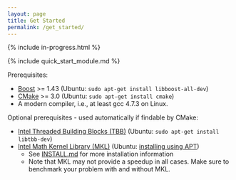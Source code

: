```yaml
---
layout: page
title: Get Started
permalink: /get_started/
---
```


{% include in-progress.html %}

{% include quick_start_module.md %}

Prerequisites:

- [Boost](http://www.boost.org/users/download/) >= 1.43 (Ubuntu: `sudo apt-get install libboost-all-dev`)
- [CMake](http://www.cmake.org/cmake/resources/software.html) >= 3.0 (Ubuntu: `sudo apt-get install cmake`)
- A modern compiler, i.e., at least gcc 4.7.3 on Linux.

Optional prerequisites - used automatically if findable by CMake:

- [Intel Threaded Building Blocks (TBB)](http://www.threadingbuildingblocks.org/) (Ubuntu: `sudo apt-get install libtbb-dev`)
- [Intel Math Kernel Library (MKL)](http://software.intel.com/en-us/intel-mkl) (Ubuntu: [installing using APT](https://software.intel.com/en-us/articles/installing-intel-free-libs-and-python-apt-repo))
    - See [INSTALL.md](INSTALL.md) for more installation information
    - Note that MKL may not provide a speedup in all cases. Make sure to benchmark your problem with and without MKL.





